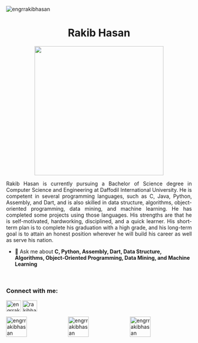 <p><img align="center" src="https://media.licdn.com/dms/image/D5616AQHkvRO_HhGMEA/profile-displaybackgroundimage-shrink_350_1400/0/1699884618641?e=1722470400&v=beta&t=zb8Pa7aww_JWtQ552mZGWf2jWakDIZpX0tT-VMnh6nw" alt="engrrakibhasan" /></p>


<h1 align="center">Rakib Hasan</h1>

<div align="center">
<img src="https://www.bing.com/th/id/OGC.e1f3413bf5036045713341394f617225?pid=1.7&rurl=http%3a%2f%2fjavanrayan.com%2fimages%2f1397%2f08%2f17%2fprogrammer.gif&ehk=SSyT4%2faf8JThO%2boBBzorrPrIZY4y6gBsmpYphb%2fgDdo%3d" width="350">
</div>

<p align="justify">Rakib Hasan is currently pursuing a Bachelor of Science degree in Computer Science and Engineering at Daffodil International University. He is competent in several programming languages, such as C, Java, Python, Assembly, and Dart, and is also skilled in data structure, algorithms, object-oriented programming, data mining, and machine learning. He has completed some projects using those languages. His strengths are that he is self-motivated, hardworking, disciplined, and a quick learner. His short-term plan is to complete his graduation with a high grade, and his long-term goal is to attain an honest position wherever he will build his career as well as serve his nation.</p>

- 💬 Ask me about **C, Python, Assembly, Dart, Data Structure, Algorithms, Object-Oriented Programming, Data Mining, and Machine Learning**

<br>
<h3 align="left">Connect with me:</h3>
<p align="left">
<a href="https://linkedin.com/in/engrrakibhasan" target="blank"><img align="center" src="https://raw.githubusercontent.com/rahuldkjain/github-profile-readme-generator/master/src/images/icons/Social/linked-in-alt.svg" alt="engrrakibhasan" height="30" width="40" /></a>
<a href="https://kaggle.com/rakibhasan3948" target="blank"><img align="center" src="https://raw.githubusercontent.com/rahuldkjain/github-profile-readme-generator/master/src/images/icons/Social/kaggle.svg" alt="rakibhasan3948" height="30" width="40" /></a>
</p>

<div style="display: flex; justify-content: space-between;">
    <img width="33.33%" src="https://github-readme-stats.vercel.app/api/top-langs?username=engrrakibhasan&show_icons=true&locale=en&layout=compact" alt="engrrakibhasan" />
    <img width="33.33%" src="https://github-readme-stats.vercel.app/api?username=engrrakibhasan&show_icons=true&locale=en" alt="engrrakibhasan" />
    <img width="33.33%" src="https://github-readme-streak-stats.herokuapp.com/?user=engrrakibhasan&" alt="engrrakibhasan" />
</div>




